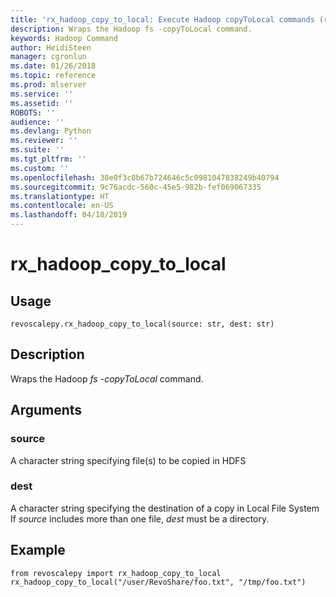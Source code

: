 ```yaml
---
title: 'rx_hadoop_copy_to_local: Execute Hadoop copyToLocal commands (revoscalepy)'
description: Wraps the Hadoop fs -copyToLocal command.
keywords: Hadoop Command
author: HeidiSteen
manager: cgronlun
ms.date: 01/26/2018
ms.topic: reference
ms.prod: mlserver
ms.service: ''
ms.assetid: ''
ROBOTS: ''
audience: ''
ms.devlang: Python
ms.reviewer: ''
ms.suite: ''
ms.tgt_pltfrm: ''
ms.custom: ''
ms.openlocfilehash: 38e0f3c8b67b724646c5c0981047838249b40794
ms.sourcegitcommit: 9c76acdc-560c-45e5-982b-fef069067335
ms.translationtype: HT
ms.contentlocale: en-US
ms.lasthandoff: 04/18/2019
---
```

# <a name="rxhadoopcopytolocal"></a>rx_hadoop_copy_to_local


 


## <a name="usage"></a>Usage



```
revoscalepy.rx_hadoop_copy_to_local(source: str, dest: str)
```





## <a name="description"></a>Description

Wraps the Hadoop *fs -copyToLocal* command.


## <a name="arguments"></a>Arguments


### <a name="source"></a>source

A character string specifying file(s) to be copied in HDFS


### <a name="dest"></a>dest

A character string specifying the destination of a copy in Local File System If *source* includes more than one file, *dest* must be a directory.


## <a name="example"></a>Example



```
from revoscalepy import rx_hadoop_copy_to_local
rx_hadoop_copy_to_local("/user/RevoShare/foo.txt", "/tmp/foo.txt")
```

